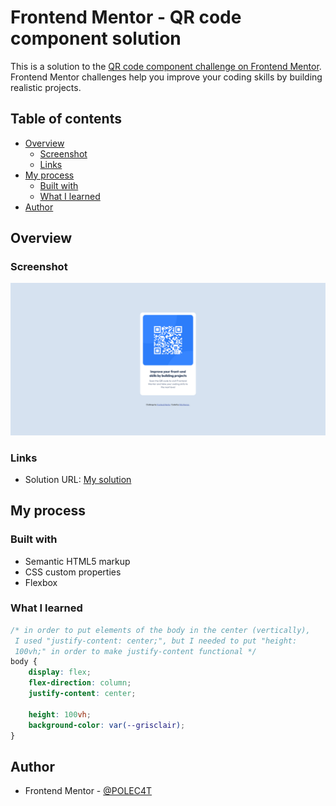 # Frontend Mentor - QR code component solution

This is a solution to the [QR code component challenge on Frontend Mentor](https://www.frontendmentor.io/challenges/qr-code-component-iux_sIO_H). Frontend Mentor challenges help you improve your coding skills by building realistic projects. 

## Table of contents

- [Overview](#overview)
  - [Screenshot](#screenshot)
  - [Links](#links)
- [My process](#my-process)
  - [Built with](#built-with)
  - [What I learned](#what-i-learned)
- [Author](#author)



## Overview

### Screenshot

![](./screenshot.png)

### Links

- Solution URL: [My solution](https://polec4t.github.io/challenge-1-qr_code/)

## My process

### Built with

- Semantic HTML5 markup
- CSS custom properties
- Flexbox

### What I learned



```css
/* in order to put elements of the body in the center (vertically),
 I used "justify-content: center;", but I needed to put "height:
 100vh;" in order to make justify-content functional */
body {
    display: flex;
    flex-direction: column;
    justify-content: center;
    
    height: 100vh;
    background-color: var(--grisclair);
}
```

## Author

- Frontend Mentor - [@POLEC4T](https://www.frontendmentor.io/profile/POLEC4T)



